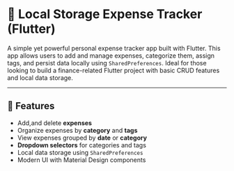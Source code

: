 # 💸 Local Storage Expense Tracker (Flutter)

A simple yet powerful personal expense tracker app built with Flutter. 
This app allows users to add and manage expenses, categorize them, assign tags, and persist data locally using `SharedPreferences`. 
Ideal for those looking to build a finance-related Flutter project with basic CRUD features and local data storage.

---
## 📱 Features

- Add,and delete **expenses**
- Organize expenses by **category** and **tags**
- View expenses grouped by **date** or **category**
- **Dropdown selectors** for categories and tags
- Local data storage using `SharedPreferences`
- Modern UI with Material Design components
